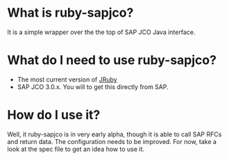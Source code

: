 # What is ruby-sapjco?

It is a simple wrapper over the the top of SAP JCO Java interface.

# What do I need to use ruby-sapjco?

* The most current version of [JRuby](http://jruby.org/download)
* SAP JCO 3.0.x.  You will to get this directly from SAP.

# How do I use it?

Well, it ruby-sapjco is in very early alpha, though it is able to call SAP RFCs and return data.  The configuration needs to be improved.  For now, take a look at the spec file to get an idea how to use it.